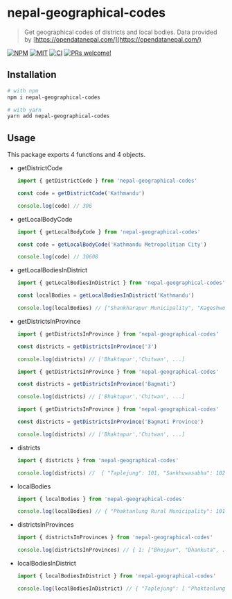 # nepal-geographical-codes

> Get geographical codes of districts and local bodies. Data provided by [https://opendatanepal.com/](https://opendatanepal.com/)

<a href="https://npmjs.com/package/nepal-geographical-codes"><img alt="NPM" src="https://img.shields.io/npm/v/nepal-geographical-codes" /></a>
<a href="https://github.com/coderosh/nepal-geographical-codes"><img alt="MIT" src="https://img.shields.io/badge/license-MIT-blue.svg" /></a>
<a href="#"><img alt="CI" src="https://img.shields.io/github/workflow/status/coderosh/nepal-geographical-codes/CI"></a>
<a href="https://github.com/coderosh/nepal-geographical-codes"><img src="https://img.shields.io/badge/PRs-welcome-brightgreen.svg" alt="PRs welcome!" /></a>

## Installation

```sh
# with npm
npm i nepal-geographical-codes

# with yarn
yarn add nepal-geographical-codes
```

## Usage

This package exports 4 functions and 4 objects.

- getDistrictCode

  ```js
  import { getDistrictCode } from 'nepal-geographical-codes'

  const code = getDistrictCode('Kathmandu')

  console.log(code) // 306
  ```

- getLocalBodyCode

  ```js
  import { getLocalBodyCode } from 'nepal-geographical-codes'

  const code = getLocalBodyCode('Kathmandu Metropolitian City')

  console.log(code) // 30608
  ```

- getLocalBodiesInDistrict

  ```js
  import { getLocalBodiesInDistrict } from 'nepal-geographical-codes'

  const localBodies = getLocalBodiesInDistrict('Kathmandu')

  console.log(localBodies) // ["Shankharapur Municipality", "Kageshwori Manahara Municipality", ...]
  ```

- getDistrictsInProvince

  ```js
  import { getDistrictsInProvince } from 'nepal-geographical-codes'

  const districts = getDistrictsInProvince('3')

  console.log(districts) // ['Bhaktapur','Chitwan', ...]
  ```

  ```js
  import { getDistrictsInProvince } from 'nepal-geographical-codes'

  const districts = getDistrictsInProvince('Bagmati')

  console.log(districts) // ['Bhaktapur','Chitwan', ...]
  ```

  ```js
  import { getDistrictsInProvince } from 'nepal-geographical-codes'

  const districts = getDistrictsInProvince('Bagmati Province')

  console.log(districts) // ['Bhaktapur','Chitwan', ...]
  ```

- districts

  ```js
  import { districts } from 'nepal-geographical-codes'

  console.log(districts) //  { "Taplejung": 101, "Sankhuwasabha": 102, ... }
  ```

- localBodies

  ```js
  import { localBodies } from 'nepal-geographical-codes'

  console.log(localBodies) // { "Phaktanlung Rural Municipality": 10101, "Mikwakhola Rural Municipality": 10102, ...}
  ```

- districtsInProvinces

  ```js
  import { districtsInProvinces } from 'nepal-geographical-codes'

  console.log(districtsInProvinces) // { 1: ["Bhojpur", "Dhankuta", ...], ... }
  ```

- localBodiesInDistrict

  ```js
  import { localBodiesInDistrict } from 'nepal-geographical-codes'

  console.log(localBodiesInDistrict) // { "Taplejung": [ "Phaktanlung Rural Municipality", ... ], ... }
  ```
